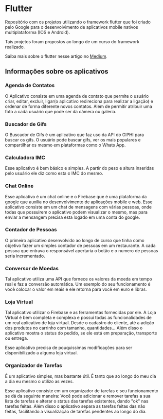 # Flutter
Repositório com os projetos utilizando o framework flutter que foi criado pelo Google para o desenvolvimento de aplicativos mobile nativos multiplataforma (IOS e Android).

Tais projetos foram propostos ao longo de um curso do framework realizado.

Saiba mais sobre o flutter nesse artigo no [Medium](https://medium.com/liferay-engineering-brazil/conheça-o-flutter-a-aposta-da-google-para-a-criação-de-apps-nativos-multiplataforma-e59c610134d8).

## Informações sobre os aplicativos

### Agenda de Contatos

O Aplicativo consiste em uma agenda de contato que permite o usuário criar, editar, excluir, ligar(o aplicativo redireciona para realizar a ligação) e ordenar de forma diferente novos contatos. Além de permitir atribuir uma foto a cada usuário que pode ser da câmera ou galeria.

### Buscador de Gifs

O Buscador de Gifs é um aplicativo que faz uso da API do GIPHI para buscar os gifs. O usuário pode buscar gifs, ver os mais populares e compartilhar os mesmo em plataformas como o Whats App.

### Calculadora IMC

Esse aplicativo é bem básico e simples. A partir do peso e altura inseridas pelo usuário ele diz como esta o IMC do mesmo.

### Chat Online

Esse aplicativo é um chat online e o Firebase que é uma plataforma da google que auxilia no desenvolvimento de aplicações mobile e web. Esse aplicativo consiste em um chat de mensagens com várias pessoas, onde todas que possuirem o aplicativo podem visualizar o mesmo, mas para enviar a mensangem precisa esta logado em uma conta do google.

### Contador de Pessoas

O primeiro aplicativo desenvolvido ao longo de curso que tinha como objetivo fazer um simples contador de pessoas em um restaurante. A cada pessoa que entrava o responsável apertaria o botão e o numero de pessoas seria incrementado.

### Conversor de Moedas

Tal aplicativo utiliza uma API que fornece os valores da moeda em tempo real e faz a conversão automática. Um exemplo do seu funcionamento é você colocar o valor em reais e ele retorna para você em euro e libras. 

### Loja Virtual

Tal aplicativo utilizar o Firebase e as ferramentas fornecidas por ele. A Loja Virtual é bem completa e complexa e possui todas as funcionalidades de um real aplicativo de loja virtual. Desde o cadastro do cliente, até a adição dos produtos no carrinho com tamanho, quantidades... Além disso o aplicativo mostra o status do pedido, se ele está em preparação, transporte ou entrega.

Esse aplicativo precisa de pouquissimas modificações para ser disponibilizado a alguma loja virtual.

### Organizador de Tarefas

É um aplicativo simples, mas bastante útil. É tanto que ao longo do meu dia a dia eu mesmo o utilizo as vezes. 

Esse aplicativo consiste em um organizador de tarefas e seu funcionamento se dá da seguinte maneira: Você pode adicionar e remover tarefas a sua lista de tarefas e alterar o status das tarefas existentes, dando "ok" nas tarefas feitas. Além disso o aplicativo separa as tarefas feitas das não feitas, facilitando a visualização de tarefas pendentes ao longo do dia.

